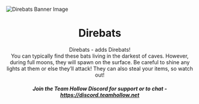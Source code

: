 ![Direbats Banner Image](https://teamhollow.net/assets/images/projects/direbats-full.png)

<h1 align="center">
    Direbats
</h1>

<p align="center">
    Direbats - adds Direbats!
    <br>
    You can typically find these bats living in the darkest of caves. However, during full moons, they will spawn on the surface. Be careful to shine any lights at them or else they’ll attack! They can also steal your items, so watch out!
</p>

<h5 align="center">
    Join the Team Hollow Discord for support or to chat - <a href="https://discord.teamhollow.net">https://discord.teamhollow.net</a>
</h5>

